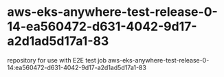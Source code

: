 # aws-eks-anywhere-test-release-0-14-ea560472-d631-4042-9d17-a2d1ad5d17a1-83
repository for use with E2E test job aws-eks-anywhere-test-release-0-14:ea560472-d631-4042-9d17-a2d1ad5d17a1-83
